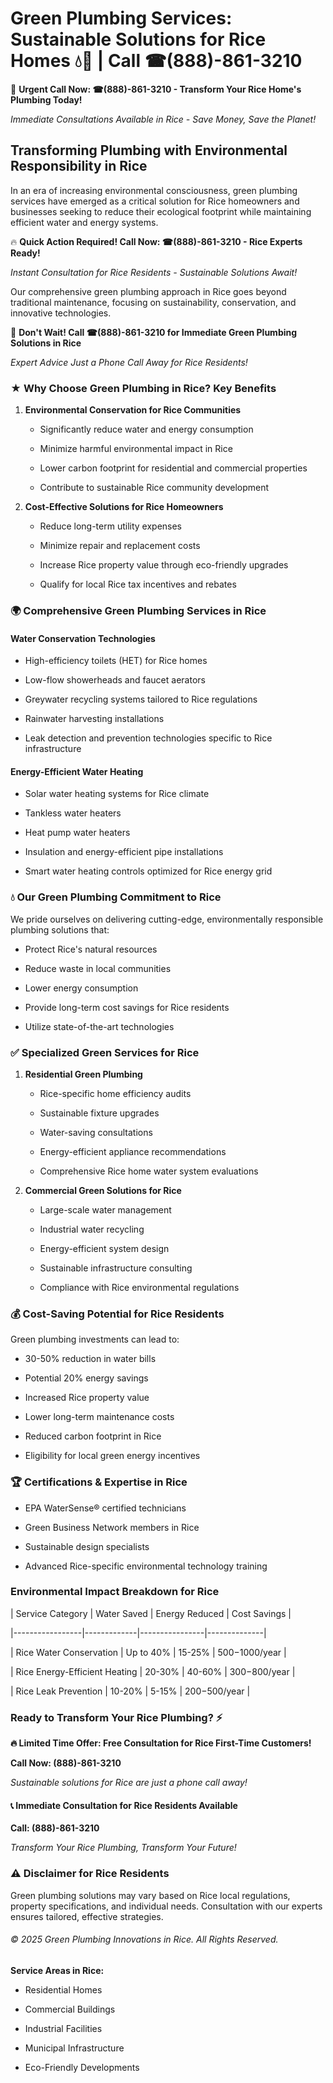 # Green Plumbing Services: Sustainable Solutions for Rice Homes 💧🌿 | Call ☎(888)-861-3210

🚨 **Urgent Call Now: ☎(888)-861-3210 - Transform Your Rice Home's Plumbing Today!**
*Immediate Consultations Available in Rice - Save Money, Save the Planet!*

## Transforming Plumbing with Environmental Responsibility in Rice

In an era of increasing environmental consciousness, green plumbing services have emerged as a critical solution for Rice homeowners and businesses seeking to reduce their ecological footprint while maintaining efficient water and energy systems. 

🔥 **Quick Action Required! Call Now: ☎(888)-861-3210 - Rice Experts Ready!**
*Instant Consultation for Rice Residents - Sustainable Solutions Await!*

Our comprehensive green plumbing approach in Rice goes beyond traditional maintenance, focusing on sustainability, conservation, and innovative technologies.

🚨 **Don't Wait! Call ☎(888)-861-3210 for Immediate Green Plumbing Solutions in Rice**
*Expert Advice Just a Phone Call Away for Rice Residents!*

### ★ Why Choose Green Plumbing in Rice? Key Benefits

1. **Environmental Conservation for Rice Communities** 
   - Significantly reduce water and energy consumption
   - Minimize harmful environmental impact in Rice
   - Lower carbon footprint for residential and commercial properties
   - Contribute to sustainable Rice community development

2. **Cost-Effective Solutions for Rice Homeowners** 
   - Reduce long-term utility expenses
   - Minimize repair and replacement costs
   - Increase Rice property value through eco-friendly upgrades
   - Qualify for local Rice tax incentives and rebates

### 🌍 Comprehensive Green Plumbing Services in Rice

#### Water Conservation Technologies
- High-efficiency toilets (HET) for Rice homes
- Low-flow showerheads and faucet aerators
- Greywater recycling systems tailored to Rice regulations
- Rainwater harvesting installations
- Leak detection and prevention technologies specific to Rice infrastructure

#### Energy-Efficient Water Heating
- Solar water heating systems for Rice climate
- Tankless water heaters
- Heat pump water heaters
- Insulation and energy-efficient pipe installations
- Smart water heating controls optimized for Rice energy grid

### 💧 Our Green Plumbing Commitment to Rice

We pride ourselves on delivering cutting-edge, environmentally responsible plumbing solutions that:
- Protect Rice's natural resources
- Reduce waste in local communities
- Lower energy consumption
- Provide long-term cost savings for Rice residents
- Utilize state-of-the-art technologies

### ✅ Specialized Green Services for Rice

1. **Residential Green Plumbing**
   - Rice-specific home efficiency audits
   - Sustainable fixture upgrades
   - Water-saving consultations
   - Energy-efficient appliance recommendations
   - Comprehensive Rice home water system evaluations

2. **Commercial Green Solutions for Rice**
   - Large-scale water management
   - Industrial water recycling
   - Energy-efficient system design
   - Sustainable infrastructure consulting
   - Compliance with Rice environmental regulations

### 💰 Cost-Saving Potential for Rice Residents

Green plumbing investments can lead to:
- 30-50% reduction in water bills
- Potential 20% energy savings
- Increased Rice property value
- Lower long-term maintenance costs
- Reduced carbon footprint in Rice
- Eligibility for local green energy incentives

### 🏆 Certifications & Expertise in Rice

- EPA WaterSense® certified technicians
- Green Business Network members in Rice
- Sustainable design specialists
- Advanced Rice-specific environmental technology training

### Environmental Impact Breakdown for Rice

| Service Category | Water Saved | Energy Reduced | Cost Savings |
|-----------------|-------------|----------------|--------------|
| Rice Water Conservation | Up to 40% | 15-25% | $500-$1000/year |
| Rice Energy-Efficient Heating | 20-30% | 40-60% | $300-$800/year |
| Rice Leak Prevention | 10-20% | 5-15% | $200-$500/year |

### Ready to Transform Your Rice Plumbing? ⚡

**🔥 Limited Time Offer: Free Consultation for Rice First-Time Customers!**

**Call Now: (888)-861-3210**
*Sustainable solutions for Rice are just a phone call away!*

#### 📞 Immediate Consultation for Rice Residents Available

**Call: (888)-861-3210**
*Transform Your Rice Plumbing, Transform Your Future!*

### ⚠️ Disclaimer for Rice Residents

Green plumbing solutions may vary based on Rice local regulations, property specifications, and individual needs. Consultation with our experts ensures tailored, effective strategies.

###### © 2025 Green Plumbing Innovations in Rice. All Rights Reserved.

**Service Areas in Rice:** 
- Residential Homes
- Commercial Buildings
- Industrial Facilities
- Municipal Infrastructure
- Eco-Friendly Developments